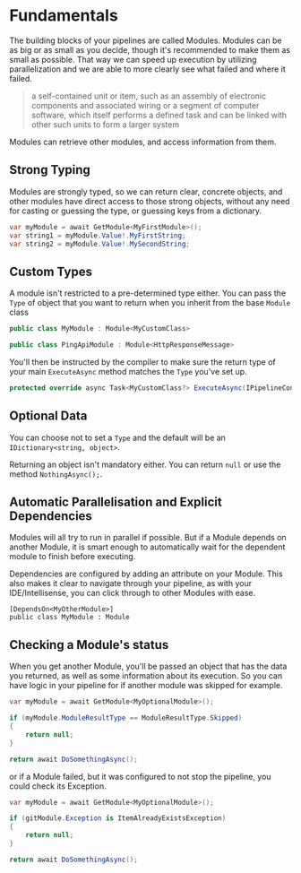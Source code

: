 # Fundamentals

The building blocks of your pipelines are called Modules. Modules can be as big or as small as you decide, though it's recommended to make them as small as possible. That way we can speed up execution by utilizing parallelization and we are able to more clearly see what failed and where it failed.

> a self-contained unit or item, such as an assembly of electronic components and associated wiring or a segment of computer software, which itself performs a defined task and can be linked with other such units to form a larger system

Modules can retrieve other modules, and access information from them.

## Strong Typing

Modules are strongly typed, so we can return clear, concrete objects, and other modules have direct access to those strong objects, without any need for casting or guessing the type, or guessing keys from a dictionary.

```csharp
var myModule = await GetModule<MyFirstModule>();
var string1 = myModule.Value!.MyFirstString;
var string2 = myModule.Value!.MySecondString;
```

## Custom Types

A module isn't restricted to a pre-determined type either. You can pass the `Type` of object that you want to return when you inherit from the base `Module` class

```csharp
public class MyModule : Module<MyCustomClass>
```

```csharp
public class PingApiModule : Module<HttpResponseMessage>
```

You'll then be instructed by the compiler to make sure the return type of your main `ExecuteAsync` method matches the `Type` you've set up.

```csharp
protected override async Task<MyCustomClass?> ExecuteAsync(IPipelineContext context, CancellationToken cancellationToken)
```

## Optional Data

You can choose not to set a `Type` and the default will be an `IDictionary<string, object>`.

Returning an object isn't mandatory either. You can return `null` or use the method `NothingAsync();`.

## Automatic Parallelisation and Explicit Dependencies

Modules will all try to run in parallel if possible. But if a Module depends on another Module, it is smart enough to automatically wait for the dependent module to finish before executing.

Dependencies are configured by adding an attribute on your Module. This also makes it clear to navigate through your pipeline, as with your IDE/Intellisense, you can click through to other Modules with ease.

```
[DependsOn<MyOtherModule>]
public class MyModule : Module
```

## Checking a Module's status

When you get another Module, you'll be passed an object that has the data you returned, as well as some information about its execution. So you can have logic in your pipeline for if another module was skipped for example.

```csharp
var myModule = await GetModule<MyOptionalModule>();

if (myModule.ModuleResultType == ModuleResultType.Skipped)
{
    return null;
}

return await DoSomethingAsync();
```

or if a Module failed, but it was configured to not stop the pipeline, you could check its Exception.

```csharp
var myModule = await GetModule<MyOptionalModule>();

if (gitModule.Exception is ItemAlreadyExistsException)
{
    return null;
}

return await DoSomethingAsync();
```